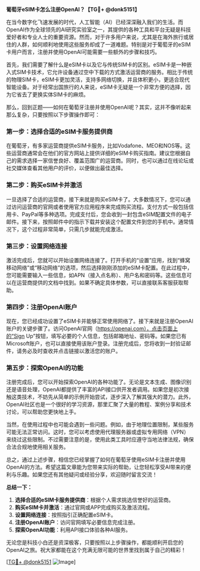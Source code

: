 **葡萄牙eSIM卡怎么注册OpenAI？【TG💪+ @donk5151】**

在当今数字化飞速发展的时代，人工智能（AI）已经深深融入我们的生活。而OpenAI作为全球领先的AI研究实验室之一，其提供的各种工具和平台无疑是科技爱好者和专业人士的重要资源。然而，对于许多用户来说，尤其是在海外旅行或居住的人群，如何顺利地使用这些服务却成了一道难题。特别是对于葡萄牙的eSIM卡用户而言，注册并使用OpenAI可能需要一些额外的步骤和技巧。

首先，我们需要了解什么是eSIM卡以及它与传统SIM卡的区别。eSIM卡是一种嵌入式SIM卡技术，它允许设备通过空中下载的方式激活运营商的服务。相比于传统的物理SIM卡，eSIM卡更加灵活，支持多网络切换，并且体积更小，更适合现代智能设备。对于经常出国旅行的人来说，eSIM卡无疑是一个非常方便的选择，因为它省去了更换实体SIM卡的麻烦。

那么，回到正题——如何在葡萄牙注册并使用OpenAI呢？其实，这并不像听起来那么复杂，只要按照以下步骤操作即可：

### 第一步：选择合适的eSIM卡服务提供商

在葡萄牙，有多家运营商提供eSIM卡服务，比如Vodafone、MEO和NOS等。这些运营商通常会在他们的官方网站上提供详细的eSIM卡购买指南。建议您根据自己的需求选择一家信誉良好、覆盖范围广的运营商。同时，也可以通过在线论坛或社交媒体查看其他用户的评价，以便做出最佳选择。

### 第二步：购买eSIM卡并激活

一旦选择了合适的运营商，接下来就是购买eSIM卡了。大多数情况下，您可以通过访问运营商的官网或者使用官方应用程序来完成购买流程。支付方式一般包括信用卡、PayPal等多种选项。完成支付后，您会收到一封包含eSIM配置文件的电子邮件。接下来，按照邮件中的指示下载并安装这个配置文件到您的手机中。通常情况下，这个过程非常简单，只需几步就能完成激活。

### 第三步：设置网络连接

激活完成后，您就可以开始设置网络连接了。打开手机的“设置”应用，找到“蜂窝移动网络”或“移动网络”的选项，然后选择刚刚添加的eSIM卡配置。在此过程中，您可能需要输入一些信息，如APN（接入点名称）、用户名和密码等。这些信息可以在运营商提供的文档中找到。如果不确定具体参数，可以直接联系客服获取帮助。

### 第四步：注册OpenAI账户

现在，您已经成功设置了eSIM卡并能够正常使用网络了。接下来就是注册OpenAI账户的关键步骤了。访问OpenAI官网（https://openai.com），点击页面上的“Sign Up”按钮，填写必要的个人信息，包括邮箱地址、密码等。如果您已有Microsoft账户，也可以直接使用该账户登录。注册完成后，您将收到一封验证邮件，请务必及时查收并点击链接以激活您的账户。

### 第五步：探索OpenAI的功能

注册完成后，您可以开始探索OpenAI的各种功能了。无论是文本生成、图像识别还是语音处理，OpenAI都提供了丰富的API接口供开发者调用。如果您是初次接触这类技术，不妨先从简单的示例开始尝试，逐步深入了解其强大的潜力。此外，OpenAI社区也是一个很好的学习资源，那里汇聚了大量的教程、案例分享和技术讨论，可以帮助您更快地上手。

当然，在使用过程中也可能会遇到一些问题。例如，由于地理位置限制，某些服务可能无法正常访问。这时，您可以考虑使用代理服务器或虚拟专用网络（VPN）来绕过这些限制。不过需要注意的是，使用此类工具时应遵守当地法律法规，确保合法合规地使用相关服务。

总之，通过上述步骤，相信您已经掌握了如何在葡萄牙使用eSIM卡注册并使用OpenAI的方法。希望这篇文章能为您带来实际的帮助，让您轻松享受AI带来的便利与乐趣。如果您还有其他疑问或经验分享，欢迎随时留言交流！

**总结一下：**

1. **选择合适的eSIM卡服务提供商**：根据个人需求挑选信誉好的运营商。
2. **购买eSIM卡并激活**：通过官网或APP完成购买及激活流程。
3. **设置网络连接**：按照指引正确配置eSIM卡。
4. **注册OpenAI账户**：访问官网填写必要信息完成注册。
5. **探索OpenAI功能**：利用API接口体验各种AI服务。

无论您是科技小白还是资深极客，只要按照以上步骤操作，都能顺利开启您的OpenAI之旅。祝大家都能在这个充满无限可能的世界里找到属于自己的精彩！

[[TG💪+ @donk5151](https://t.me/s/donk5151) ![Image](https://i.postimg.cc/rwNCRYN7/Snipaste-2025-04-30-17-27-05.png)]